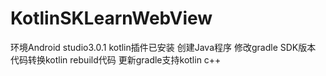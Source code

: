 # KotlinSKLearnWebView
环境Android studio3.0.1
kotlin插件已安装
创建Java程序
修改gradle SDK版本
代码转换kotlin
rebuild代码
更新gradle支持kotlin c++
